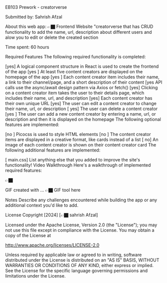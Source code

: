 EB103 Prework - creatorverse

Submitted by: Sahrish Afzal

About this web app: 👉🏿 Frontend Website "creatorverse that has CRUD functionality to add the name, url, description about different users and alow you to edit or delete the created section

Time spent: 60 hours

Required Features
The following required functionality is completed:

[yes] A logical component structure in React is used to create the frontend of the app
[yes ] At least five content creators are displayed on the homepage of the app
[yes ] Each content creator item includes their name, a link to their channel/page, and a short description of their content
[yes API calls use the async/await design pattern via Axios or fetch()
[yes] Clicking on a content creator item takes the user to their details page, which includes their name, url, and description
[yes] Each content creator has their own unique URL
[yes] The user can edit a content creator to change their name, url, or description
[ yes] The user can delete a content creator
[yes ] The user can add a new content creator by entering a name, url, or description and then it is displayed on the homepage
The following optional features are implemented:

[no ] Picocss is used to style HTML elements
[no ] The content creator items are displayed in a creative format, like cards instead of a list
[ no] An image of each content creator is shown on their content creator card
The following additional features are implemented:

[ main.css] List anything else that you added to improve the site's functionality!
Video Walkthrough
Here's a walkthrough of implemented required features:

👉🏿


GIF created with ... 👉🏿 GIF tool here

Notes
Describe any challenges encountered while building the app or any additional context you'd like to add.

License
Copyright [2024] [👉🏿 sahrish Afzal]

Licensed under the Apache License, Version 2.0 (the "License"); you may not use this file except in compliance with the License. You may obtain a copy of the License at

http://www.apache.org/licenses/LICENSE-2.0

Unless required by applicable law or agreed to in writing, software distributed under the License is distributed on an "AS IS" BASIS, WITHOUT WARRANTIES OR CONDITIONS OF ANY KIND, either express or implied. See the License for the specific language governing permissions and limitations under the License.